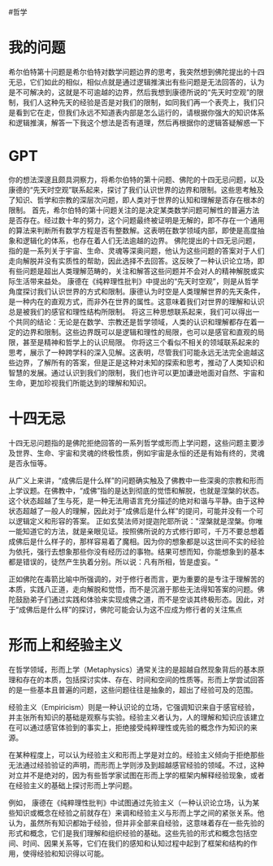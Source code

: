 #哲学 
# 我的问题
希尔伯特第十问题是希尔伯特对数学问题边界的思考，我突然想到佛陀提出的十四无忌，它们如此的相似，相似点就是通过逻辑推演出有些问题是无法回答的，认为是不可解决的，这就是不可逾越的边界，然后我想到康德所说的“先天时空观”的限制，我们人这种先天的经验是否是对我们的限制，如同我们再一个表壳上，我们只是看到它在走，但我们永远不知道表内部是怎么运行的，请根据你强大的知识体系和逻辑推演，解答一下我这个想法是否有道理，然后再根据你的逻辑答疑解惑一下
# GPT
你的想法深邃且颇具洞察力，将希尔伯特的第十问题、佛陀的十四无忌问题，以及康德的“先天时空观”联系起来，探讨了我们认识世界的边界和限制。这些思考触及了知识、哲学和宗教的深层次问题，即人类对于世界的认知和理解是否存在根本的限制。
首先，希尔伯特的第十问题关注的是决定某类数学问题可解性的普遍方法是否存在。经过数十年的努力，这个问题最终被证明是无解的，即不存在一个通用的算法来判断所有数学方程是否有整数解。这表明在数学领域内部，即使是高度抽象和逻辑化的体系，也存在着人们无法逾越的边界。
佛陀提出的十四无忌问题，指的是一系列关于宇宙、生命、灵魂等深奥问题，他认为这些问题的答案对于人们走向解脱并没有实质性的帮助，因此选择不去回答。这反映了一种认识论立场，即有些问题是超出人类理解范畴的，关注和解答这些问题并不会对人的精神解脱或实际生活带来益处。
康德在《纯粹理性批判》中提出的“先天时空观”，则是从哲学角度探讨我们认识世界的方式和限制。康德认为时空是人类理解世界的先天条件，是一种内在的直观方式，而非外在世界的属性。这意味着我们对世界的理解和认识总是被我们的感官和理性结构所限制。
将这三种思想联系起来，我们可以得出一个共同的结论：无论是在数学、宗教还是哲学领域，人类的认识和理解都存在着一定的边界和限制。这些边界既可以是逻辑和理性的局限，也可以是感官和直观的局限，甚至是精神和哲学上的认识局限。
你将这三个看似不相关的领域联系起来的思考，展示了一种跨学科的深入见解。这表明，尽管我们可能永远无法完全逾越这些边界，了解所有的答案，但是正是这种对未知的探索和思考，推动了人类知识和智慧的发展。通过认识到我们的限制，我们也许可以更加谦逊地面对自然、宇宙和生命，更加珍视我们所能达到的理解和知识。

# 十四无忌
十四无忌问题指的是佛陀拒绝回答的一系列哲学或形而上学问题，这些问题主要涉及世界、生命、宇宙和灵魂的终极性质，例如宇宙是永恒的还是有始有终的，灵魂是否永恒等。

从广义上来讲，“成佛后是什么样”的问题确实触及了佛教中一些深奥的宗教和形而上学议题。在佛教中，“成佛”指的是达到彻底的觉悟和解脱，也就是涅槃的状态。这个状态超越了生与死，是一种无法用语言充分描述的绝对和谐与平静。由于这种状态超越了一般人的理解，因此对于“成佛后是什么样”的提问，可能并没有一个可以逻辑定义和形容的答案。
正如玄奘法师对提迦陀耶所说："涅槃就是涅槃。你唯一能知道它的方法，就是亲眼见证。按照佛所说的方式修行即可，千万不要总想着成佛后是什么样子的，那样容易着了魔相。因为你的想象都是以这世间不实的经验为依托，强行去想象那些你没有经历过的事物。结果可想而知，你能想象到的基本都是错误的，徒然产生执着分别。所以说：凡有所相，皆是虚妄。“

正如佛陀在毒箭比喻中所强调的，对于修行者而言，更为重要的是专注于理解苦的本质，实践八正道，走向解脱和觉悟，而不是沉溺于那些无法得知答案的问题。佛陀鼓励弟子们通过实践和体验来实现成佛之道，而不是空谈其终极形态。因此，对于“成佛后是什么样”的探讨，佛陀可能会认为这不应成为修行者的关注焦点

# 形而上和经验主义
在哲学领域，形而上学（Metaphysics）通常关注的是超越自然现象背后的基本原理和存在的本质，包括探讨实体、存在、时间和空间的性质等。形而上学尝试回答的是一些基本且普遍的问题，这些问题往往是抽象的，超出了经验可及的范围。

  

经验主义（Empiricism）则是一种认识论的立场，它强调知识来自于感官经验，并主张所有知识的基础是观察与实验。经验主义者认为，人的理解和知识应该建立在可以通过感官体验到的事实上，拒绝接受纯粹理性或先验的概念作为知识的来源。

  

在某种程度上，可以认为经验主义和形而上学是对立的。经验主义倾向于拒绝那些无法通过经验验证的声明，而形而上学则涉及到超越感官经验的领域。不过，这种对立并不是绝对的，因为有些哲学家试图在形而上学的框架内解释经验现象，或者在经验主义的基础上探讨形而上学问题。

  

例如，  康德在《纯粹理性批判》中试图通过先验主义（一种认识论立场，认为某些知识或概念在经验之前就存在）来调和经验主义与形而上学之间的紧张关系。他认为，虽然所有知识都始于经验，但并非全部来自经验，这意味着存在一些先验的形式和概念，它们是我们理解和组织经验的基础。这些先验的形式和概念包括空间、时间、因果关系等，它们在我们的感知和认知过程中起到了框架和结构的作用，使得经验和知识得以可能。
